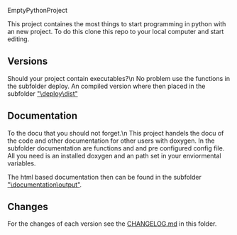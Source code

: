 EmptyPythonProject

This project containes the most things to start programming in python with an new project. To do this clone this repo to your local computer and start editing.

## Versions
Should your project contain executables?\n No problem use the functions in the subfolder deploy. 
An compiled version where then placed in the subfolder ["\deploy\dist"][RELEASES]

## Documentation
To the docu that you should not forget.\n This project handels the docu of the code and other documentation for other users with doxygen. In the subfolder documentation are functions and and pre configured config file. All you need is an installed doxygen and an path set in your enviormental variables.

The html based documentation then can be found in the subfolder ["\documentation\output"][DOCU].

## Changes
For the changes of each version see the [CHANGELOG.md][CHANGELOG] in this folder.

[CHANGELOG]: ./CHANGELOG.md
[RELEASES]: ./deploy/dist
[DOCU]: ./documentation/output